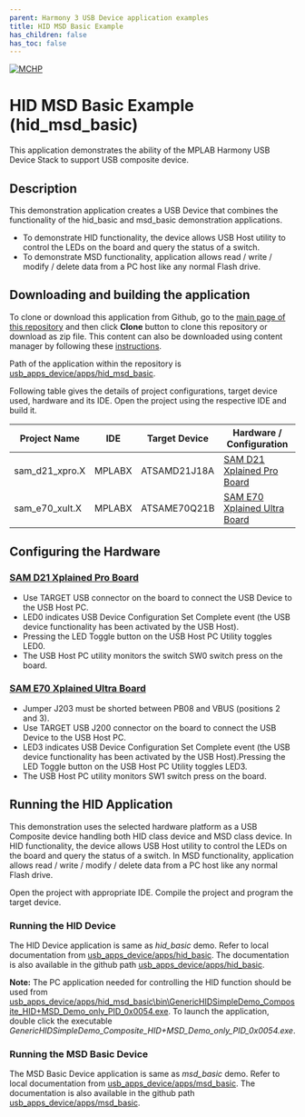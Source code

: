 ```yaml
---
parent: Harmony 3 USB Device application examples
title: HID MSD Basic Example 
has_children: false
has_toc: false
---
```


[![MCHP](https://www.microchip.com/ResourcePackages/Microchip/assets/dist/images/logo.png)](https://www.microchip.com)

# HID MSD Basic Example (hid_msd_basic)

This application demonstrates the ability of the MPLAB Harmony USB Device Stack to support USB composite device.

## Description

This demonstration application creates a USB Device that combines the functionality of the hid_basic and msd_basic demonstration applications. 
- To demonstrate HID functionality, the device allows USB Host utility to control the LEDs on the board and query the status of a switch. 
- To demonstrate MSD functionality, application allows read / write / modify / delete data from a PC host like any normal Flash drive.

## Downloading and building the application

To clone or download this application from Github, go to the [main page of this repository](https://github.com/Microchip-MPLAB-Harmony/usb_apps_device) and then click **Clone** button to clone this repository or download as zip file.
This content can also be downloaded using content manager by following these [instructions](https://github.com/Microchip-MPLAB-Harmony/contentmanager/wiki).

Path of the application within the repository is [usb_apps_device/apps/hid_msd_basic](https://github.com/Microchip-MPLAB-Harmony/usb_apps_device/apps/hid_msd_basic).

Following table gives the details of project configurations, target device used, hardware and its IDE. Open the project using the respective IDE and build it. 

| Project Name                    | IDE    | Target Device       | Hardware / Configuration                                                   |
| ------------------------------- | ------ | ------------------- | -------------------------------------------------------------------------- |
| sam_d21_xpro.X                  | MPLABX | ATSAMD21J18A        | [SAM D21 Xplained Pro Board](#config_2)                                    |
| sam_e70_xult.X                  | MPLABX | ATSAME70Q21B        | [SAM E70 Xplained Ultra Board](#config_4)                                  |

## <a name="config_title"></a> Configuring the Hardware


### <a name="config_2"></a> [SAM D21 Xplained Pro Board](https://www.microchip.com/developmenttools/ProductDetails/atsamd21-xpro)

- Use TARGET USB connector on the board to connect the USB Device to the USB Host PC.
- LED0 indicates USB Device Configuration Set Complete event (the USB device functionality has been activated by the USB Host).
- Pressing the LED Toggle button on the USB Host PC Utility toggles LED0.
- The USB Host PC utility monitors the switch SW0 switch press on the board.

### <a name="config_4"></a> [SAM E70 Xplained Ultra Board](https://www.microchip.com/DevelopmentTools/ProductDetails/PartNO/DM320113)

- Jumper J203 must be shorted between PB08 and VBUS (positions 2 and 3).
- Use TARGET USB J200 connector on the board to connect the USB Device to the USB Host PC.
- LED3 indicates USB Device Configuration Set Complete event (the USB device functionality has been activated by the USB Host).Pressing the LED Toggle button on the USB Host PC Utility toggles LED3.
- The USB Host PC utility monitors SW1 switch press on the board.


## Running the HID Application

This demonstration uses the selected hardware platform as a USB Composite device handling both HID class device and MSD class device. In HID functionality, the device allows USB Host utility to control the LEDs on the board and query the status of a switch. In MSD functionality, application allows read / write / modify / delete data from a PC host like any normal Flash drive.

Open the project with appropriate IDE. Compile the project and program the target device.

### Running the HID Device

The HID Device application is same as *hid_basic* demo. Refer to local documentation from [usb_apps_device/apps/hid_basic](..\..\apps\hid_basic\readme.md). The documentation is also available in the github path [usb_apps_device/apps/hid_basic](https://github.com/Microchip-MPLAB-Harmony/usb_apps_device/apps/hid_basic).

**Note:** The PC application needed for controlling the HID function should be used from [usb_apps_device/apps/hid_msd_basic\bin\GenericHIDSimpleDemo_Composite_HID+MSD_Demo_only_PID_0x0054.exe](..\..\apps\hid_msd_basic\bin\GenericHIDSimpleDemo_Composite_HID+MSD_Demo_only_PID_0x0054.exe). To launch the application, double click the executable *GenericHIDSimpleDemo_Composite_HID+MSD_Demo_only_PID_0x0054.exe*.

### Running the MSD Basic Device

The MSD Basic Device application is same as *msd_basic* demo. Refer to local documentation from [usb_apps_device/apps/msd_basic](..\..\apps\msd_basic\readme.md). The documentation is also available in the github path [usb_apps_device/apps/msd_basic](https://github.com/Microchip-MPLAB-Harmony/usb_apps_device/apps/msd_basic).
